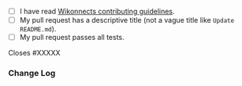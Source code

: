 <!-- Please follow the below checklist and put an `x` in each of the boxes to agree with the statement, like this: [x]. It will ensure that our team takes your pull request seriously. -->

- [ ] I have read [Wikonnects contributing guidelines](https://github.com/tunapanda/wikonnect/blob/master/CONTRIBUTING.md).
- [ ] My pull request has a descriptive title (not a vague title like `Update README.md`).
- [ ] My pull request passes all tests.

<!-- If your pull request closes a GitHub issue, replace the XXXXX below with the issue number. For e.g. Closes #12. The issue #12 will automatically get closed when this PR gets merged. -->

Closes #XXXXX

### Change Log

<!-- Tell us in detail about the changes you made and how it will affect the platform. -->
